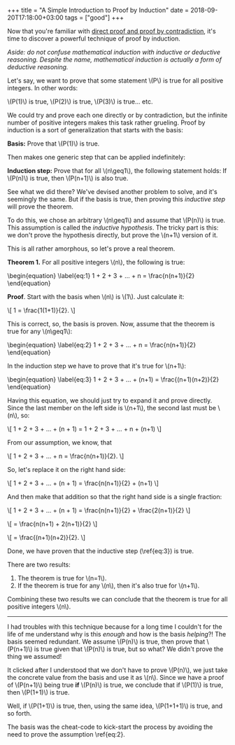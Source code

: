+++
title = "A Simple Introduction to Proof by Induction"
date = 2018-09-20T17:18:00+03:00
tags = ["good"]
+++

<script src="{{ "js/mathjax-config.js" | absURL }}"></script>
<script type="text/javascript" src="https://cdnjs.cloudflare.com/ajax/libs/mathjax/2.7.4/MathJax.js?config=TeX-AMS_HTML"></script>

Now that you're familiar with [direct proof and proof by contradiction](/2018/09/a-simple-introduction-to-proof-by-contradiction/), it's time to discover a powerful technique of proof by induction.

_Aside: do not confuse mathematical induction with inductive or deductive reasoning. Despite the name, mathematical induction is actually a form of deductive reasoning._

Let's say, we want to prove that some statement \\(P\\) is true for all positive integers. In other words:

\\(P(1)\\) is true, \\(P(2)\\) is true, \\(P(3)\\) is true... etc.

We could try and prove each one directly or by contradiction, but the infinite number of positive integers makes this task rather grueling. Proof by induction is a sort of generalization that starts with the basis:

**Basis:** Prove that \\(P(1)\\) is true.

Then makes one generic step that can be applied indefinitely:

**Induction step:** Prove that for all \\(n\geq1\\), the following statement holds: If \\(P(n)\\) is true, then \\(P(n+1)\\) is also true.

See what we did there? We've devised another problem to solve, and it's seemingly the same. But if the basis is true, then proving this _inductive step_ will prove the theorem.

To do this, we chose an arbitrary \\(n\geq1\\) and assume that \\(P(n)\\) is true. This assumption is called the _inductive hypothesis_. The tricky part is this: we don't prove the hypothesis directly, but prove the \\(n+1\\) version of it.

This is all rather amorphous, so let's prove a real theorem.

**Theorem 1.** For all positive integers \\(n\\), the following is true:

\begin{equation}
\label{eq:1}
1 + 2 + 3 + ... + n = \frac{n(n+1)}{2}
\end{equation}

**Proof**. Start with the basis when \\(n\\) is \\(1\\). Just calculate it:

\\[ 1 = \frac{1(1+1)}{2}. \\]

This is correct, so, the basis is proven. Now, assume that the theorem is true for any \\(n\geq1\\):

\begin{equation}
\label{eq:2}
1 + 2 + 3 + ... + n = \frac{n(n+1)}{2}
\end{equation}

In the induction step we have to prove that it's true for \\(n+1\\):

\begin{equation}
\label{eq:3}
1 + 2 + 3 + ... + (n+1) = \frac{(n+1)(n+2)}{2}
\end{equation}

Having this equation, we should just try to expand it and prove directly. Since the last member on the left side is \\(n+1\\), the second last must be \\(n\\), so:

\\[ 1 + 2 + 3 + ... + (n + 1) = 1 + 2 + 3 + ... + n + (n+1) \\]

From our assumption, we know, that

\\[ 1 + 2 + 3 + ... + n = \frac{n(n+1)}{2}. \\]

So, let's replace it on the right hand side:

\\[ 1 + 2 + 3 + ... + (n + 1) = \frac{n(n+1)}{2} + (n+1) \\]

And then make that addition so that the right hand side is a single fraction:

\\[ 1 + 2 + 3 + ... + (n + 1) = \frac{n(n+1)}{2} + \frac{2(n+1)}{2} \\]

\\[ = \frac{n(n+1) + 2(n+1)}{2} \\]

\\[ = \frac{(n+1)(n+2)}{2}. \\]

Done, we have proven that the inductive step (\ref{eq:3}) is true.

There are two results:

1.  The theorem is true for \\(n=1\\).
2.  If the theorem is true for any \\(n\\), then it's also true for \\(n+1\\).

Combining these two results we can conclude that the theorem is true for all positive integers \\(n\\).

---

I had troubles with this technique because for a long time I couldn't for the life of me understand why is this _enough_ and how is the basis _helping_?! The basis seemed redundant. We assume \\(P(n)\\) is true, then prove that \\(P(n+1)\\) is true given that \\(P(n)\\) is true, but so what? We didn't prove the thing we assumed!

It clicked after I understood that we don't have to prove \\(P(n)\\), we just take the concrete value from the basis and use it as \\(n\\). Since we have a proof of \\(P(n+1)\\) being true **if** \\(P(n)\\) is true, we conclude that if \\(P(1)\\) is true, then \\(P(1+1)\\) is true.

Well, if \\(P(1+1)\\) is true, then, using the same idea, \\(P(1+1+1)\\) is true, and so forth.

The basis was the cheat-code to kick-start the process by avoiding the need to prove the assumption \ref{eq:2}.
